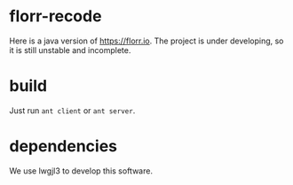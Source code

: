 # florr-recode
Here is a java version of https://florr.io.
The project is under developing, so it is still unstable and incomplete.

# build
Just run `ant client` or `ant server`.

# dependencies
We use lwgjl3 to develop this software.